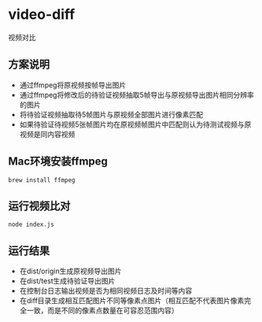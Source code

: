 # video-diff
视频对比

## 方案说明

* 通过ffmpeg将原视频按帧导出图片
* 通过ffmpeg将修改后的待验证视频抽取5帧导出与原视频导出图片相同分辨率的图片
* 将待验证视频抽取待5帧图片与原视频全部图片进行像素匹配
* 如果待验证待视频5张帧图片均在原视频帧图片中匹配则认为待测试视频与原视频是同内容视频

## Mac环境安装ffmpeg

```
brew install ffmpeg
```

## 运行视频比对

```
node index.js
```

## 运行结果

* 在dist/origin生成原视频导出图片
* 在dist/test生成待验证导出图片
* 在控制台日志输出视频是否为相同视频日志及时间等内容
* 在diff目录生成相互匹配图片不同等像素点图片（相互匹配不代表图片像素完全一致，而是不同的像素点数量在可容忍范围内容）
